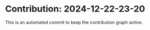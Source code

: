 # Contribution: 2024-12-22-23-20
This is an automated commit to keep the contribution graph active.
